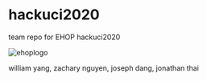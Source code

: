 # hackuci2020
team repo for EHOP hackuci2020

![ehoplogo](https://i.ibb.co/Qncg05g/ehop1.jpg)



william yang, zachary nguyen, joseph dang, jonathan thai
